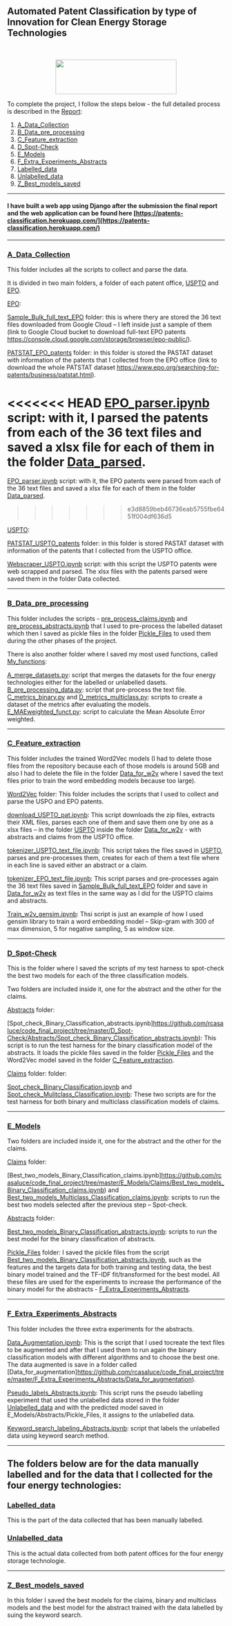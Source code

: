## Automated Patent Classification by type of Innovation for Clean Energy Storage Technologies

<br/>
<p align="center">
  <img src="https://upload.wikimedia.org/wikipedia/de/thumb/7/7f/Birkbeck_College_Logo.svg/640px-Birkbeck_College_Logo.svg.png" height="80" width="280">
</p>

To complete the project, I follow the steps below - the full detailed process is described in the [Report](https://github.com/rcasaluce/code_final_project/blob/master/Y_Report/Report.pdf):

1. [A_Data_Collection](https://github.com/rcasaluce/code_final_project/tree/master/A_Data_Collection)
2. [B_Data_pre_processing](https://github.com/rcasaluce/code_final_project/tree/master/B_Data_pre_processing)
3. [C_Feature_extraction](https://github.com/rcasaluce/code_final_project/tree/master/C_Feature_extraction)
4. [D_Spot-Check](https://github.com/rcasaluce/code_final_project/tree/master/D_Spot-Check)
5. [E_Models](https://github.com/rcasaluce/code_final_project/tree/master/E_Models)
6. [F_Extra_Experiments_Abstracts](https://github.com/rcasaluce/code_final_project/tree/master/F_Extra_Experiments_Abstracts)
7. [Labelled_data](https://github.com/rcasaluce/code_final_project/tree/master/Labelled_data)
8. [Unlabelled_data](https://github.com/rcasaluce/code_final_project/tree/master/Unlabelled_data)
9. [Z_Best_models_saved](https://github.com/rcasaluce/code_final_project/tree/master/Z_Best_models_saved)

-------------------------
#### I have built a web app using Django after the submission the final report and the web application can be found here [https://patents-classification.herokuapp.com/](https://patents-classification.herokuapp.com/)

-------------------------
### [A_Data_Collection](https://github.com/rcasaluce/code_final_project/tree/master/A_Data_Collection)


This folder includes all the scripts to collect and parse the data. 

It is divided in two main folders, a folder of each patent office, [USPTO](https://github.com/rcasaluce/code_final_project/tree/master/A_Data_Collection/USPTO) and [EPO](https://github.com/rcasaluce/code_final_project/tree/master/A_Data_Collectionn/EPO).


[EPO](https://github.com/rcasaluce/code_final_project/tree/master/A_Data_Collection/EPO):

[Sample_Bulk_full_text_EPO](https://github.com/rcasaluce/code_final_project/tree/master/A_Data_Collection/EPO/Sample_Bulk_full_text_EPO) folder: this is where thery are stored the 36 text files downloaded from Google Cloud – I left inside just a sample of them (link to Google Cloud bucket to download full-text EPO patents https://console.cloud.google.com/storage/browser/epo-public/).

[PATSTAT_EPO_patents](https://github.com/rcasaluce/code_final_project/tree/master/A_Data_Collection/EPO/PATSTAT_EPO_patents) folder: in this folder is stored the PASTAT dataset with information of the patents that I collected from the EPO office (link to download the whole PATSTAT dataset https://www.epo.org/searching-for-patents/business/patstat.html).

<<<<<<< HEAD
[EPO_parser.ipynb](https://github.com/Birkbeck/msc-data-science-project-2019-20-files-rcasaluce/edit/master/A_Data_Collection/EPO/EPO_parser.ipynb) script: with it, I parsed the patents from each of the 36 text files and saved a xlsx file for each of them in the folder [Data_parsed](https://github.com/Birkbeck/msc-data-science-project-2019-20-files-rcasaluce/edit/master/A_Data_Collection/EPO/Data_parsed).
=======
[EPO_parser.ipynb](https://github.com/rcasaluce/code_final_project/tree/master/A_Data_Collection/EPO/EPO_parser.ipynb) script: with it, the EPO patents were parsed from each of the 36 text files and saved a xlsx file for each of them in the folder [Data_parsed](https://github.com/rcasaluce/code_final_project/tree/master/A_Data_Collection/EPO/Data_parsed).
>>>>>>> e3d8859beb46736eab5755fbe6451f004df636d5


[USPTO](https://github.com/rcasaluce/code_final_project/tree/master/A_Data_Collection/USPTO):

[PATSTAT_USPTO_patents](https://github.com/rcasaluce/code_final_project/tree/master/A_Data_Collection/USPTO/PATSTAT_USPTO_patents) folder: in this folder is stored PASTAT dataset with information of the patents that I collected from the USPTO office.

[Webscraper_USPTO.ipynb](https://github.com/rcasaluce/code_final_project/tree/master/A_Data_Collection/USPTO/Webscraper_USPTO.ipynb) script: with this script the USPTO patents were web scrapped and parsed. The xlsx files with the patents parsed were saved them in the folder Data collected. 

-------------------------

### [B_Data_pre_processing](https://github.com/rcasaluce/code_final_project/tree/master/B_Data_pre_processing)

This folder includes the scripts - [pre_process_claims.ipynb](https://github.com/rcasaluce/code_final_project/tree/master/B_Data_pre_processing/pre_process_claims.ipynb) and [pre_process_abstracts.ipynb](https://github.com/rcasaluce/code_final_project/tree/master/B_Data_pre_processing/pre_process_abstracts.ipynb) that I used to pre-process the labelled dataset which then I saved as pickle files in the folder [Pickle_Files](https://github.com/rcasaluce/code_final_project/tree/master/B_Data_pre_processing/Pickle_Files) to used them during the other phases of the project.

There is also another folder where I saved my most used functions, called [My_functions](https://github.com/rcasaluce/code_final_project/tree/master/B_Data_pre_processing/My_functions):

[A_merge_datasets.py](https://github.com/rcasaluce/code_final_project/tree/master/B_Data_pre_processing/My_functions/A_merge_datasets.py): script that merges the datasets for the four energy technologies either for the labelled or unlabelled dasets.
[B_pre_processing_data.py](https://github.com/rcasaluce/code_final_project/tree/master/B_Data_pre_processing/My_functions/B_pre_processing_data.py): script that pre-process the text file.
[C_metrics_binary.py](https://github.com/rcasaluce/code_final_project/tree/master/B_Data_pre_processing/My_functions/C_metrics_binary.py) and [D_metrics_multiclass.py](https://github.com/rcasaluce/code_final_project/tree/master/B_Data_pre_processing/My_functions/D_metrics_multiclass.py): scripts to create a dataset of the metrics after evaluating the models.
[E_MAEweighted_funct.py](https://github.com/rcasaluce/code_final_project/tree/master/B_Data_pre_processing/My_functions/E_MAEweighted_funct.py): script to calculate the Mean Absolute Error weighted.

-------------------------

### [C_Feature_extraction](https://github.com/rcasaluce/code_final_project/tree/master/C_Feature_extraction)

This folder includes the trained Word2Vec models (I had to delete those files from the repository because each of those models is around 5GB and also I had to delete the file in the folder [Data_for_w2v](https://github.com/rcasaluce/code_final_project/tree/master/C_Feature_extraction/Data_for_w2v) where I saved the text files prior to train the word embedding models because too large).

[Word2Vec](https://github.com/rcasaluce/code_final_project/tree/master/C_Feature_extraction/Word2Vec) folder: This folder includes the scripts that I used to collect and parse the USPO and EPO patents.

[download_USPTO_pat.ipynb](https://github.com/rcasaluce/code_final_project/tree/master/C_Feature_extraction/Word2Vec/download_USPTO_pat.ipynb): This script downloads the zip files, extracts their XML files, parses each one of them and save them one by one as a xlsx files – in the folder [USPTO](https://github.com/rcasaluce/code_final_project/tree/master/C_Feature_extraction/Data_for_w2v/USPTO) inside the folder [Data_for_w2v](https://github.com/rcasaluce/code_final_project/tree/master/C_Feature_extraction/Data_for_w2v) - with abstracts and claims from the USPTO office.

[tokenizer_USPTO_text_file.ipynb](https://github.com/rcasaluce/code_final_project/tree/master/C_Feature_extraction/Word2Vec/tokenizer_USPTO_text_file.ipynb): This script takes the files saved in [USPTO](https://github.com/rcasaluce/code_final_project/tree/master/C_Feature_extraction/Data_for_w2v/USPTO), parses and pre-processes them, creates for each of them a text file where in each line is saved either an abstract or a claim.

[tokenizer_EPO_text_file.ipynb](https://github.com/rcasaluce/code_final_project/tree/master/C_Feature_extraction/Word2Vec/tokenizer_EPO_text_file.ipynb): This script parses and pre-processes again the 36 text files saved in [Sample_Bulk_full_text_EPO](https://github.com/rcasaluce/code_final_project/tree/master/A_Data_Collection/EPO/Sample_Bulk_full_text_EPO) folder and save in [Data_for_w2v](https://github.com/rcasaluce/code_final_project/tree/master/C_Feature_extraction/Data_for_w2v) as text files in the same way as I did for the USPTO claims and abstracts.

[Train_w2v_gensim.ipynb](https://github.com/rcasaluce/code_final_project/tree/master/C_Feature_extraction/Word2Vec/Train_w2v_gensim.ipynb): Thsi script is just an example of how I used gensim library to train a word embedding model – Skip-gram with 300 of max dimension, 5 for negative sampling, 5 as window size. 

-------------------------

### [D_Spot-Check](https://github.com/rcasaluce/code_final_project/tree/master/D_Spot-Check)

This is the folder where I saved the scripts of my test harness to spot-check the best two models for each of the three classification models. 

Two folders are included inside it, one for the abstract and the other for the claims.

[Abstracts](https://github.com/rcasaluce/code_final_project/tree/master/D_Spot-Check/Abstracts) folder:

[Spot_check_Binary_Classification_abstracts.ipynb]https://github.com/rcasaluce/code_final_project/tree/master/D_Spot-Check/Abstracts/Spot_check_Binary_Classification_abstracts.ipynb): This script is to run the test harness for the binary classification model of the abstracts. It loads the pickle files saved in the folder [Pickle_Files](https://github.com/rcasaluce/code_final_project/tree/master/B_Data_pre_processing/Pickle_Files) and the Word2Vec model saved in the folder [C_Feature_extraction](https://github.com/rcasaluce/code_final_project/tree/master/C_Feature_extraction).

[Claims](https://github.com/rcasaluce/code_final_project/tree/master/D_Spot-Check/Claims) folder: folder:

[Spot_check_Binary_Classification.ipynb](https://github.com/rcasaluce/code_final_project/tree/master/D_Spot-Check/Claims/Spot_check_Binary_Classification.ipynb) and [Spot_check_Mulitclass_Classification.ipynb](https://github.com/rcasaluce/code_final_project/tree/master/D_Spot-Check/Claims/Spot_check_Mulitclass_Classification.ipynb): These two scripts are for the test harness for both binary and multiclass classification models of claims. 

-------------------------

### [E_Models](https://github.com/rcasaluce/code_final_project/tree/master/E_Models)

Two folders are included inside it, one for the abstract and the other for the claims.

[Claims](https://github.com/rcasaluce/code_final_project/tree/master/E_Models/Claims) folder:

[Best_two_models_Binary_Classification_claims.ipynb]https://github.com/rcasaluce/code_final_project/tree/master/E_Models/Claims/Best_two_models_Binary_Classification_claims.ipynb) and [Best_two_models_Multiclass_Classification_claims.ipynb](https://github.com/rcasaluce/code_final_project/tree/master/E_Models/Claims/Best_two_models_Multiclass_Classification_claims.ipynb): scripts to run the best two models selected after the previous step – Spot-check.

[Abstracts](https://github.com/rcasaluce/code_final_project/tree/master/E_Models/Abstracts) folder:

[Best_two_models_Binary_Classification_abstracts.ipynb](https://github.com/rcasaluce/code_final_project/tree/master/E_Models/Abstracts/Best_two_models_Binary_Classification_abstracts.ipynb): scripts to run the best model for the binary classification of abstracts.

[Pickle_Files](https://github.com/rcasaluce/code_final_project/tree/master/E_Models/Abstracts/Pickle_Files) folder: I saved the pickle files from the script  [Best_two_models_Binary_Classification_abstracts.ipynb](https://github.com/rcasaluce/code_final_project/tree/master/E_Models/Abstracts/Best_two_models_Binary_Classification_abstracts.ipynb), such as the features and the targets data for both training and testing data, the best binary model trained and the TF-IDF fit/transformed for the best model. All these files are used for the experiments to increase the performance of the binary model for the abstracts - [F_Extra_Experiments_Abstracts](https://github.com/rcasaluce/code_final_project/tree/master/F_Extra_Experiments_Abstracts).

-------------------------

### [F_Extra_Experiments_Abstracts](https://github.com/rcasaluce/code_final_project/tree/master/F_Extra_Experiments_Abstracts)

This folder includes the three extra experiments for the abstracts.

[Data_Augmentation.ipynb](https://github.com/rcasaluce/code_final_project/tree/master/F_Extra_Experiments_Abstracts/Data_Augmentation.ipynb): This is the script that I used tocreate the text files to be augmented and after that I used them to run again the binary classification models with different algorithms and to choose the best one. The data augmented is save in a folder called [Data_for_augmentation]https://github.com/rcasaluce/code_final_project/tree/master/F_Extra_Experiments_Abstracts/Data_for_augmentation). 

[Pseudo_labels_Abstracts.ipynb](https://github.com/rcasaluce/code_final_project/tree/master/F_Extra_Experiments_Abstracts/Pseudo_labels_Abstracts.ipynb): This script runs the pseudo labelling experiment that used the unlabelled data stored in the folder [Unlabelled_data](https://github.com/rcasaluce/code_final_project/tree/master/Unlabelled_data) and with the predicted model saved in E_Models/Abstracts/Pickle_Files, it assigns  to the unlabelled data. 

[Keyword_search_labeling_Abstracts.ipynb](hhttps://github.com/rcasaluce/code_final_project/tree/master/F_Extra_Experiments_Abstracts/Keyword_search_labeling_Abstracts.ipynb): script that labels the unlabelled data using keyword search method. 



-------------------------

The folders below are for the data manually labelled and for the data that I collected for the four energy technologies:
-------------------------
### [Labelled_data](https://github.com/rcasaluce/code_final_project/tree/master/Labelled_data)
This is the part of the data collected that has been manually labelled.

### [Unlabelled_data](https://github.com/rcasaluce/code_final_project/tree/master/Unlabelled_data)
This is the actual data collected from both patent offices for the four energy storage technologie.

-------------------------

### [Z_Best_models_saved](https://github.com/rcasaluce/code_final_project/tree/master/Z_Best_models_saved)
In this folder I saved the best models for the claims, binary and multiclass models and the best model for the abstract trained with the data labelled by suing the keyword search.
